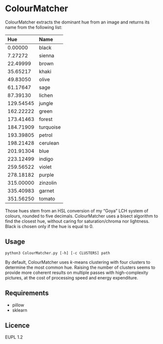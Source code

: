 # ColourMatcher

ColourMatcher extracts the dominant hue from an image and returns its name from the following list:

| Hue | Name |
|:--|:--|
| 0.00000 | black |
| 7.27272 | sienna |
| 22.49999 | brown |
| 35.65217 | khaki |
| 49.83050 | olive |
| 61.17647 | sage |
| 87.39130 | lichen |
| 129.54545 | jungle |
| 162.22222 | green |
| 173.41463 | forest |
| 184.71909 | turquoise |
| 193.39805 | petrol |
| 198.21428 | cerulean |
| 201.91304 | blue |
| 223.12499 | indigo |
| 259.56522 | violet |
| 278.18182 | purple |
| 315.00000 | zinzolin |
| 335.40983 | garnet |
| 351.56250 | tomato |

Those hues stem from an HSL conversion of my “Goya” LCH system of colours, rounded to five decimals. ColourMatcher uses a bisect algorithm to find the closest hue, without caring for saturation/chroma nor lightness. Black is chosen only if the hue is equal to 0.

## Usage

	python3 ColourMatcher.py [-h] [-c CLUSTERS] path
	
By default, ColourMatcher uses *k*-means clustering with four clusters to determine the most common hue. Raising the number of clusters seems to provide more coherent results on multiple passes with high-complexity pictures, at the cost of processing speed and energy expenditure.

## Requirements

- pillow
- sklearn

## Licence

EUPL 1.2